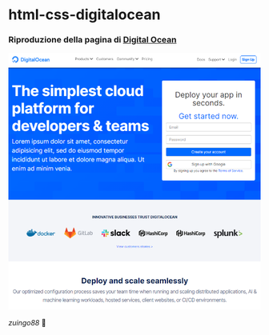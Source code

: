 # html-css-digitalocean

### Riproduzione della pagina di [Digital Ocean](https://www.digitalocean.com/try/developer-brand?utm_campaign=emea_brand_kw_en_cpc&utm_adgroup=digitalocean_exact_exact&_keyword=digitalocean&_device=c&_adposition=&utm_content=conversion&utm_medium=cpc&utm_source=google&gclid=EAIaIQobChMIzsbA9KWO9AIVz-d3Ch0t8QhOEAAYASAAEgJSQ_D_BwE)

![Alt text](./digital_ocean.png?raw=true "screenshot")

*zuingo88* :octopus:
